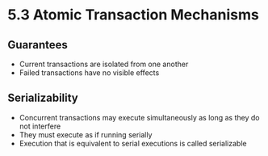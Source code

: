 5.3 Atomic Transaction Mechanisms
=================================

Guarantees
----------

- Current transactions are isolated from one another
- Failed transactions have no visible effects

Serializability
---------------

- Concurrent transactions may execute simultaneously as long as they do not interfere
- They must execute as if running serially
- Execution that is equivalent to serial executions is called serializable